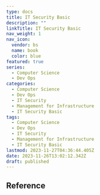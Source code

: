 ```yaml
---
type: docs
title: IT Security Basic
description: ""
linkTitle: IT Security Basic
nav_weight: 1
nav_icon:
  vendor: bs
  name: book
  color: blue
featured: true
series:
  - Computer Science
  - Dev Ops
categories:
  - Computer Science
  - Dev Ops
  - IT Security
  - Management for Infrastructure
  - IT Security Basic
tags:
  - Computer Science
  - Dev Ops
  - IT Security
  - Management for Infrastructure
  - IT Security Basic
lastmod: 2023-11-27T04:36:44.405Z
date: 2023-11-26T13:02:12.342Z
draft: published
---
```


## Reference
